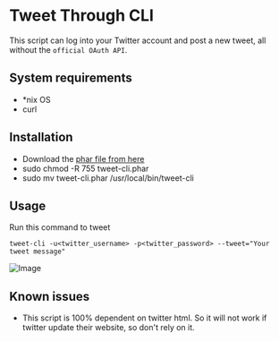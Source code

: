 # Tweet Through CLI

This script can log into your Twitter account and post a new tweet, all without the `official OAuth API`.

## System requirements
* *nix OS
* curl

## Installation
* Download the [phar file from here](https://github.com/Idnan/tweet-cli/releases/download/1.0.0/tweet-cli.phar)
* sudo chmod -R 755 tweet-cli.phar
* sudo mv tweet-cli.phar /usr/local/bin/tweet-cli

## Usage

Run this command to tweet

```
tweet-cli -u<twitter_username> -p<twitter_password> --tweet="Your tweet message"
```
![Image](http://i.imgur.com/JCiAH69.gif)

## Known issues
* This script is 100% dependent on twitter html. So it will not work if twitter update their website, so don't rely on it.
